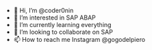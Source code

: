 - 👋 Hi, I’m @coder0nin
- 👀 I’m interested in SAP ABAP    
- 🌱 I’m currently learning everything  
- 💞️ I’m looking to collaborate on SAP  
- 📫 How to reach me Instagram @gogodelpiero  


<!---
coder0nin/coder0nin is a ✨ special ✨ repository because its `README.md` (this file) appears on your GitHub profile.
You can click the Preview link to take a look at your changes.
--->
